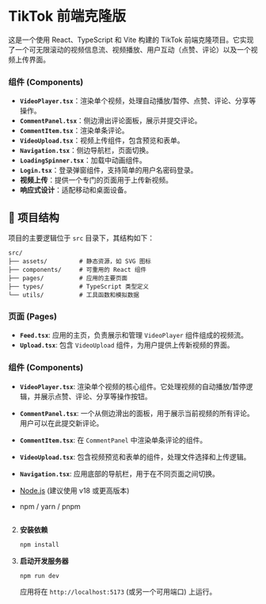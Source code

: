 # TikTok 前端克隆版

这是一个使用 React、TypeScript 和 Vite 构建的 TikTok 前端克隆项目。它实现了一个可无限滚动的视频信息流、视频播放、用户互动（点赞、评论）以及一个视频上传界面。

### 组件 (Components)

- **`VideoPlayer.tsx`**：渲染单个视频，处理自动播放/暂停、点赞、评论、分享等操作。
- **`CommentPanel.tsx`**：侧边滑出评论面板，展示并提交评论。
- **`CommentItem.tsx`**：渲染单条评论。
- **`VideoUpload.tsx`**：视频上传组件，包含预览和表单。
- **`Navigation.tsx`**：侧边导航栏，页面切换。
- **`LoadingSpinner.tsx`**：加载中动画组件。
- **`Login.tsx`**：登录弹窗组件，支持简单的用户名密码登录。
- **视频上传**：提供一个专门的页面用于上传新视频。
- **响应式设计**：适配移动和桌面设备。

## 📂 项目结构

项目的主要逻辑位于 `src` 目录下，其结构如下：

```
src/
├── assets/         # 静态资源，如 SVG 图标
├── components/     # 可重用的 React 组件
├── pages/          # 应用的主要页面
├── types/          # TypeScript 类型定义
└── utils/          # 工具函数和模拟数据
```

### 页面 (Pages)

- **`Feed.tsx`**: 应用的主页，负责展示和管理 `VideoPlayer` 组件组成的视频流。
- **`Upload.tsx`**: 包含 `VideoUpload` 组件，为用户提供上传新视频的界面。

### 组件 (Components)

- **`VideoPlayer.tsx`**: 渲染单个视频的核心组件。它处理视频的自动播放/暂停逻辑，并展示点赞、评论、分享等操作按钮。
- **`CommentPanel.tsx`**: 一个从侧边滑出的面板，用于展示当前视频的所有评论。用户可以在此提交新评论。
- **`CommentItem.tsx`**: 在 `CommentPanel` 中渲染单条评论的组件。
- **`VideoUpload.tsx`**: 包含视频预览和表单的组件，处理文件选择和上传逻辑。
- **`Navigation.tsx`**: 应用底部的导航栏，用于在不同页面之间切换。

- [Node.js](https://nodejs.org/) (建议使用 v18 或更高版本)
- npm / yarn / pnpm
  ```

  ```

2.  **安装依赖**
    ```bash
    npm install
    ```
3.  **启动开发服务器**

    ```bash
    npm run dev
    ```

    应用将在 `http://localhost:5173` (或另一个可用端口) 上运行。
